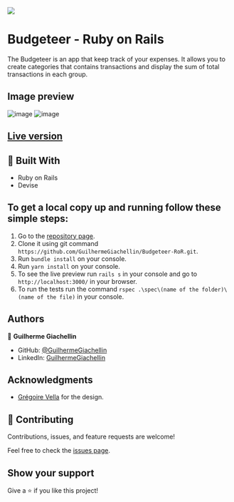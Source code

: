 ![](https://img.shields.io/badge/Microverse-blueviolet)
# Budgeteer - Ruby on Rails

The Budgeteer is an app that keep track of your expenses. It allows you to create categories that contains transactions and display the sum of total transactions in each group.

## Image preview

![image](https://user-images.githubusercontent.com/81584449/144496885-f9f0c510-0bfc-4ec6-ad53-a281f21a6621.png) ![image](https://user-images.githubusercontent.com/81584449/144496971-bac61a27-644b-4ae7-bc88-50c9734b90c6.png)

## [Live version](https://budgeteer-ror.herokuapp.com/)

## :hammer: Built With

- Ruby on Rails
- Devise

## To get a local copy up and running follow these simple steps:

1. Go to the [repository page](https://github.com/GuilhermeGiachellin/Budgeteer-RoR).
2. Clone it using git command `https://github.com/GuilhermeGiachellin/Budgeteer-RoR.git`.
3. Run `bundle install` on your console.
4. Run `yarn install` on your console.
5. To see the live preview run `rails s` in your console and go to `http://localhost:3000/` in your browser.
6. To run the tests run the command `rspec .\spec\(name of the folder)\(name of the file)` in your console.

## Authors

👤 **Guilherme Giachellin**

- GitHub: [@GuilhermeGiachellin](https://github.com/GuilhermeGiachellin)
- LinkedIn: [GuilhermeGiachellin](https://www.linkedin.com/in/guilherme-giachellin-2599771b9/)

## Acknowledgments

- [Grégoire Vella](https://www.behance.net/gregoirevella) for the design.

## 🤝 Contributing

Contributions, issues, and feature requests are welcome!

Feel free to check the [issues page](https://github.com/GuilhermeGiachellin/Budgeteer-RoR/issues).

## Show your support

Give a ⭐️ if you like this project!
